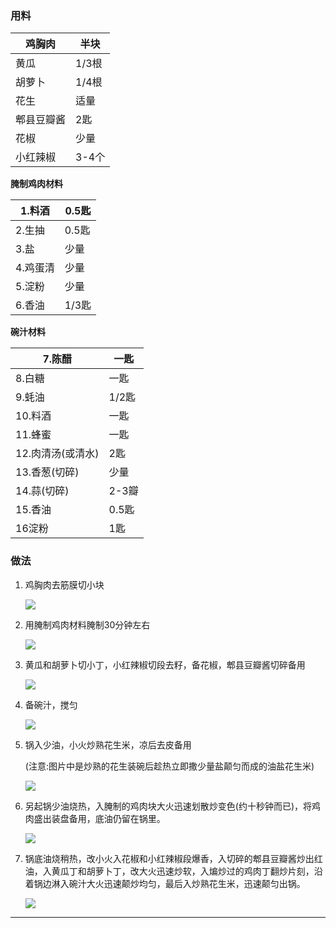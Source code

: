 ### 用料

| 鸡胸肉     | 半块  |
| ---------- | ----- |
| 黄瓜       | 1/3根 |
| 胡萝卜     | 1/4根 |
| 花生       | 适量  |
| 郫县豆瓣酱 | 2匙   |
| 花椒       | 少量  |
| 小红辣椒   | 3-4个 |

**腌制鸡肉材料**

| 1.料酒   | 0.5匙 |
| -------- | ----- |
| 2.生抽   | 0.5匙 |
| 3.盐     | 少量  |
| 4.鸡蛋清 | 少量  |
| 5.淀粉   | 少量  |
| 6.香油   | 1/3匙 |

**碗汁材料**

| 7.陈醋            | 一匙  |
| ----------------- | ----- |
| 8.白糖            | 一匙  |
| 9.蚝油            | 1/2匙 |
| 10.料酒           | 一匙  |
| 11.蜂蜜           | 一匙  |
| 12.肉清汤(或清水) | 2匙   |
| 13.香葱(切碎)     | 少量  |
| 14.蒜(切碎)       | 2-3瓣 |
| 15.香油           | 0.5匙 |
| 16淀粉            | 1匙   |

### 做法

1. 鸡胸肉去筋膜切小块

   ![](https://i2.chuimg.com/70e17dd6f36911e6947d0242ac110002_1157w_1175h.jpg?imageView2/2/w/300/interlace/1/q/90)

2. 用腌制鸡肉材料腌制30分钟左右

   ![](https://i2.chuimg.com/84743c80f36911e6bc9d0242ac110002_1157w_1157h.jpg?imageView2/2/w/300/interlace/1/q/90)

3. 黄瓜和胡萝卜切小丁，小红辣椒切段去籽，备花椒，郫县豆瓣酱切碎备用

   ![](https://i2.chuimg.com/8026a13af36f11e6bc9d0242ac110002_1193w_1156h.jpg?imageView2/2/w/300/interlace/1/q/90)

4. 备碗汁，搅匀

   ![](https://i2.chuimg.com/05a41b7ef36d11e6bc9d0242ac110002_1072w_1072h.jpg?imageView2/2/w/300/interlace/1/q/90)

5. 锅入少油，小火炒熟花生米，凉后去皮备用

   (注意:图片中是炒熟的花生装碗后趁热立即撒少量盐颠匀而成的油盐花生米)

   ![](https://i2.chuimg.com/12a331bcf36c11e6bc9d0242ac110002_1033w_1033h.jpg?imageView2/2/w/300/interlace/1/q/90)

6. 另起锅少油烧热，入腌制的鸡肉块大火迅速划散炒变色(约十秒钟而已)，将鸡肉盛出装盘备用，底油仍留在锅里。

   ![](https://i2.chuimg.com/2b74ea04f36d11e6bc9d0242ac110002_1204w_1204h.jpg?imageView2/2/w/300/interlace/1/q/90)

7. 锅底油烧稍热，改小火入花椒和小红辣椒段爆香，入切碎的郫县豆瓣酱炒出红油，入黄瓜丁和胡萝卜丁，改大火迅速炒软，入煸炒过的鸡肉丁翻炒片刻，沿着锅边淋入碗汁大火迅速颠炒均匀，最后入炒熟花生米，迅速颠匀出锅。

   ![](https://i2.chuimg.com/7848a5a2f37011e6bc9d0242ac110002_1179w_1187h.jpg?imageView2/2/w/300/interlace/1/q/90)

---

